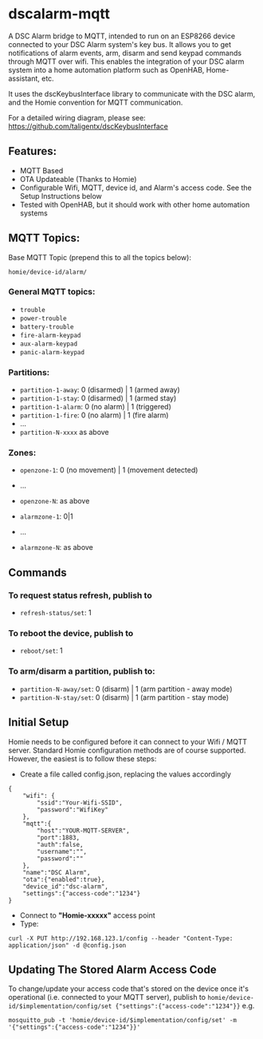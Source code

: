 # dscalarm-mqtt

A DSC Alarm bridge to MQTT, intended to run on an ESP8266 device connected to your DSC Alarm system's key bus. It allows you to get notifications of alarm events, arm, disarm and send keypad commands through MQTT over wifi. This enables the integration of your DSC alarm system into a home automation platform such as OpenHAB, Home-assistant, etc.

It uses the dscKeybusInterface library to communicate with the DSC alarm, and the Homie convention for MQTT communication.

For a detailed wiring diagram, please see:
https://github.com/taligentx/dscKeybusInterface


## Features:
- MQTT Based
- OTA Updateable (Thanks to Homie)
- Configurable Wifi, MQTT, device id, and Alarm's access code. See the Setup Instructions below
- Tested with OpenHAB, but it should work with other home automation systems


## MQTT Topics:

Base MQTT Topic (prepend this to all the topics below):
```
homie/device-id/alarm/
```

### General MQTT topics:
- `trouble`
- `power-trouble`
- `battery-trouble`
- `fire-alarm-keypad`
- `aux-alarm-keypad`
- `panic-alarm-keypad`

### Partitions:
- `partition-1-away`:  0 (disarmed) | 1 (armed away)
- `partition-1-stay`:  0 (disarmed) | 1 (armed stay)
- `partition-1-alarm`: 0 (no alarm) | 1 (triggered)
- `partition-1-fire`:  0 (no alarm) | 1 (fire alarm)
- ...
- `partition-N-xxxx` as above

### Zones:
- `openzone-1`: 0 (no movement) | 1 (movement detected)
- ...
- `openzone-N`: as above

- `alarmzone-1`: 0|1
- ...
- `alarmzone-N`: as above

## Commands
### To request status refresh, publish to
- `refresh-status/set`: 1

### To reboot the device, publish to
- `reboot/set`: 1

### To arm/disarm a partition, publish to:
- `partition-N-away/set`: 0 (disarm) | 1 (arm partition - away mode)
- `partition-N-stay/set`: 0 (disarm) | 1 (arm partition - stay mode)

## Initial Setup
Homie needs to be configured before it can connect to your Wifi / MQTT server. 
Standard Homie configuration methods are of course supported. However, the easiest is to follow these steps:

- Create a file called config.json, replacing the values accordingly
```
{
    "wifi": {
        "ssid":"Your-Wifi-SSID",
        "password":"WifiKey"
    },
    "mqtt":{
        "host":"YOUR-MQTT-SERVER",
        "port":1883,
        "auth":false,
        "username":"",
        "password":""
    },
    "name":"DSC Alarm",
    "ota":{"enabled":true},
    "device_id":"dsc-alarm",
    "settings":{"access-code":"1234"}
}
```
- Connect to **"Homie-xxxxx"** access point
- Type:
```
curl -X PUT http://192.168.123.1/config --header "Content-Type: application/json" -d @config.json
```

## Updating The Stored Alarm Access Code
To change/update your access code that's stored on the device once it's operational (i.e. connected to your MQTT server), publish to
`homie/device-id/$implementation/config/set {"settings":{"access-code":"1234"}}`
e.g.
```
mosquitto_pub -t 'homie/device-id/$implementation/config/set' -m '{"settings":{"access-code":"1234"}}'
```


